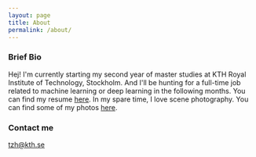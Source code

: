 ```yaml
---
layout: page
title: About
permalink: /about/
---
```



### Brief Bio

Hej! I'm currently starting my second year of master studies at KTH Royal Institute of Technology, Stockholm. And I'll be hunting for a full-time job related to machine learning or deep learning in the following months. You can find my resume [here](). In my spare time, I love scene photography. You can find some of my photos [here](https://www.flickr.com/people/147454934@N08/).

### Contact me

[tzh@kth.se](mailto:tzh@kth.se)
